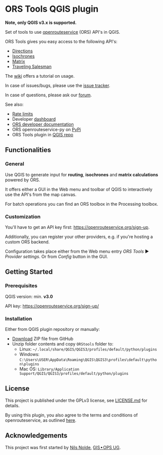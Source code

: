 # ORS Tools QGIS plugin

**Note, only QGIS v3.x is supported.**

Set of tools to use [openrouteservice](https://openrouteservice.org) (ORS) API's in QGIS.

ORS Tools gives you easy access to the following API's:

- [Directions](https://openrouteservice.org/dev/#/api-docs/v2/directions/{profile}/geojson/post)
- [Isochrones](https://openrouteservice.org/dev/#/api-docs/v2/isochrones/{profile}/post)
- [Matrix](https://openrouteservice.org/documentation/#/reference/matrix/matrix/matrix-service-(post))
- [Traveling Salesman](https://openrouteservice.org/dev/#/api-docs/v2/matrix/{profile}/post)

The [wiki](https://github.com/GIScience/orstools-qgis-plugin/wiki/ORS-Tools-Help) offers a tutorial on usage.

In case of issues/bugs, please use the [issue tracker](https://github.com/GIScience/orstools-qgis-plugin/issues).

In case of questions, please ask our [forum](https://ask.openrouteservice.org/c/sdks/qgis).

See also:
- [Rate limits](https://openrouteservice.org/restrictions/)
- Developer [dashboard](https://openrouteservice.org/dev/#/home)
- [ORS developer documentation](https://openrouteservice.org/dev/#/api-docs)
- ORS openrouteservice-py on [PyPi](https://pypi.python.org/pypi/openrouteservice)
- ORS Tools plugin in [QGIS repo](https://plugins.qgis.org/plugins/ORStools/)

## Functionalities

### General

Use QGIS to generate input for **routing**, **isochrones** and **matrix calculations** powered by ORS.

It offers either a GUI in the Web menu and toolbar of QGIS to interactively use the API's from the map canvas.

For batch operations you can find an ORS toolbox in the Processing toolbox.

### Customization

You'll have to get an API key first: <https://openrouteservice.org/sign-up>.

Additionally, you can register your other providers, e.g. if you're hosting a custom ORS backend.

Configuration takes place either from the Web menu entry *ORS Tools* ► *Provider settings*. Or from *Config* button in the GUI.

## Getting Started

### Prerequisites

QGIS version: min. **v3.0**

API key: https://openrouteservice.org/sign-up/

### Installation

Either from QGIS plugin repository or manually:
  - [Download](https://github.com/GIScience/orstools-qgis-plugin/archive/master.zip) ZIP file from GitHub
  - Unzip folder contents and copy `ORStools` folder to:
    - Linux: `~/.local/share/QGIS/QGIS3/profiles/default/python/plugins`
    - Windows: `C:\Users\USER\AppData\Roaming\QGIS\QGIS3\profiles\default\python\plugins`
    - Mac OS: `Library/Application Support/QGIS/QGIS3/profiles/default/python/plugins`

## License

This project is published under the GPLv3 license, see [LICENSE.md](https://github.com/GIScience/orstools-qgis-plugin/blob/master/LICENSE.md) for details.

By using this plugin, you also agree to the terms and conditions of openrouteservice, as outlined [here](https://openrouteservice.org/terms-of-service/).

## Acknowledgements

This project was first started by [Nils Nolde](https://github.com/nilsnolde), [GIS • OPS UG](https://gis-ops.com).
